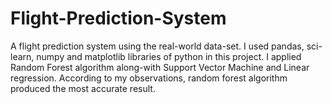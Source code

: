 # Flight-Prediction-System
A flight prediction system using the real-world data-set. I used pandas, sci-learn, numpy and matplotlib libraries of python in this project. I applied Random Forest algorithm along-with Support Vector Machine and Linear regression. According to my observations, random forest algorithm produced the most accurate result.

